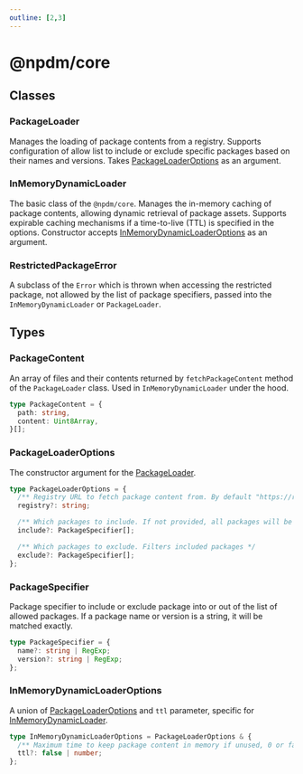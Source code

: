 ```yaml
---
outline: [2,3]
---
```

# @npdm/core

## Classes

### PackageLoader

Manages the loading of package contents from a registry. Supports configuration of allow list to include or exclude specific packages based on their names and versions. Takes [PackageLoaderOptions](#packageloaderoptions) as an argument.

### InMemoryDynamicLoader

The basic class of the `@npdm/core`. Manages the in-memory caching of package contents, allowing dynamic retrieval of package assets. Supports expirable caching mechanisms if a time-to-live (TTL) is specified in the options. Constructor accepts [InMemoryDynamicLoaderOptions](#inmemorydynamicloader) as an argument.

### RestrictedPackageError

A subclass of the `Error` which is thrown when accessing the restricted package, not allowed by the list of package specifiers, passed into the `InMemoryDynamicLoader` or `PackageLoader`.

## Types

### PackageContent

An array of files and their contents returned by `fetchPackageContent` method of the `PackageLoader` class. Used in `InMemoryDynamicLoader` under the hood.

```ts
type PackageContent = {
  path: string,
  content: Uint8Array,
}[];
```

### PackageLoaderOptions

The constructor argument for the [PackageLoader](#packageloader).

```ts
type PackageLoaderOptions = {
  /** Registry URL to fetch package content from. By default "https://registry.npmjs.org" */
  registry?: string;

  /** Which packages to include. If not provided, all packages will be included */
  include?: PackageSpecifier[];

  /** Which packages to exclude. Filters included packages */
  exclude?: PackageSpecifier[];
};
```

### PackageSpecifier

Package specifier to include or exclude package into or out of the list of allowed packages. If a package name or version is a string, it will be matched exactly.

```ts
type PackageSpecifier = {
  name?: string | RegExp;
  version?: string | RegExp;
};
```

### InMemoryDynamicLoaderOptions

A union of [PackageLoaderOptions](#packageloaderoptions) and `ttl` parameter, specific for [InMemoryDynamicLoader](#inmemorydynamicloader).

```ts
type InMemoryDynamicLoaderOptions = PackageLoaderOptions & {
  /** Maximum time to keep package content in memory if unused, 0 or false disables cleanup */
  ttl?: false | number;
};
```